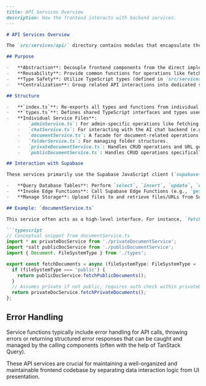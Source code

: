 ```markdown
---
title: API Services Overview
description: How the frontend interacts with backend services.
---

# API Services Overview

The `src/services/api/` directory contains modules that encapsulate the logic for interacting with the CICADA backend, which is primarily Supabase (database and Edge Functions). These services provide a clean, typed, and reusable interface for frontend components to fetch data, submit changes, and invoke backend operations.

## Purpose

-   **Abstraction**: Decouple frontend components from the direct implementation details of backend calls.
-   **Reusability**: Provide common functions for operations like fetching documents, uploading files, or getting chat responses.
-   **Type Safety**: Utilize TypeScript types (defined in `src/services/api/types.ts`) for request parameters and response data, improving code reliability.
-   **Centralization**: Group related API interactions into dedicated service files (e.g., `documentService.ts`, `chatService.ts`).

## Structure

-   **`index.ts`**: Re-exports all types and functions from individual service files for easy importing.
-   **`types.ts`**: Defines shared TypeScript interfaces and types used across different API services (e.g., `Document`, `ChatResponse`, `FolderStructure`).
-   **Individual Service Files**:
    -   `adminService.ts`: For admin-specific operations like fetching dashboard stats.
    -   `chatService.ts`: For interacting with the AI chat backend (e.g., `cleoChat` Edge Function).
    -   `documentService.ts`: A facade for document-related operations, delegating to `privateDocumentService.ts` or `publicDocumentService.ts` based on context or type.
    -   `folderService.ts`: For managing folder structures.
    -   `privateDocumentService.ts`: Handles CRUD operations and URL generation specifically for private documents.
    -   `publicDocumentService.ts`: Handles CRUD operations specifically for public documents.

## Interaction with Supabase

These services primarily use the Supabase JavaScript client (`supabase-js`) from `src/lib/supabase.ts` to:

-   **Query Database Tables**: Perform `select`, `insert`, `update`, `delete` operations on Supabase PostgreSQL tables (e.g., `documents_private`, `documents_public`).
-   **Invoke Edge Functions**: Call Supabase Edge Functions (e.g., `getAdminStats`, `cleoChat`, `parseUploadedDocuments` indirectly).
-   **Manage Storage**: Upload files to and retrieve files/URLs from Supabase Storage.

## Example: `documentService.ts`

This service often acts as a high-level interface. For instance, `fetchDocumentById` might try to fetch from public documents first, then private if the user is authenticated and the document isn't found publicly, or based on an explicit `fileSystemType` parameter.

```typescript
// Conceptual snippet from documentService.ts
import * as privateDocService from './privateDocumentService';
import *salt publicDocService from './publicDocumentService';
import { Document, FileSystemType } from './types';

export const fetchDocuments = async (fileSystemType: FileSystemType = 'private'): Promise<Document[]> => {
  if (fileSystemType === 'public') {
    return publicDocService.fetchPublicDocuments();
  }
  // Assumes private if not public, requires auth check within privateDocService
  return privateDocService.fetchPrivateDocuments();
};
```

## Error Handling

Service functions typically include error handling for API calls, throwing errors or returning structured error responses that can be caught and managed by the calling components (often with the help of TanStack Query).

These API services are crucial for maintaining a well-organized and maintainable frontend codebase by separating data interaction logic from UI presentation.
```
